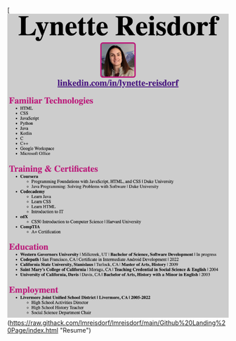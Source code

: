 [![Lynette](https://github.com/lmreisdorf/lmreisdorf/blob/main/Screen%20Shot%202022-12-07%20at%2012.24.04%20PM.png "Resume")(https://raw.githack.com/lmreisdorf/lmreisdorf/main/Github%20Landing%20Page/index.html "Resume")
